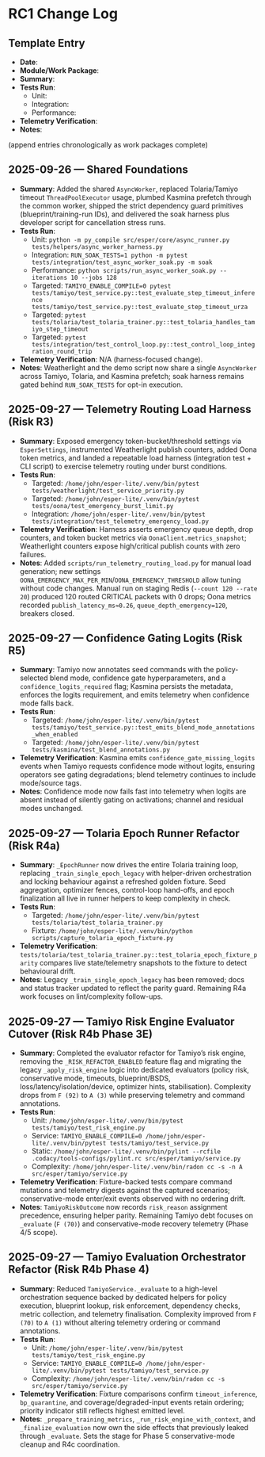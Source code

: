 # RC1 Change Log

## Template Entry
- **Date**:
- **Module/Work Package**:
- **Summary**:
- **Tests Run**:
  - Unit:
  - Integration:
  - Performance:
- **Telemetry Verification**:
- **Notes**:

(append entries chronologically as work packages complete)

## 2025-09-26 — Shared Foundations
- **Summary**: Added the shared `AsyncWorker`, replaced Tolaria/Tamiyo timeout `ThreadPoolExecutor` usage, plumbed Kasmina prefetch through the common worker, shipped the strict dependency guard primitives (blueprint/training-run IDs), and delivered the soak harness plus developer script for cancellation stress runs.
- **Tests Run**:
  - Unit: `python -m py_compile src/esper/core/async_runner.py tests/helpers/async_worker_harness.py`
  - Integration: `RUN_SOAK_TESTS=1 python -m pytest tests/integration/test_async_worker_soak.py -m soak`
  - Performance: `python scripts/run_async_worker_soak.py --iterations 10 --jobs 128`
  - Targeted: `TAMIYO_ENABLE_COMPILE=0 pytest tests/tamiyo/test_service.py::test_evaluate_step_timeout_inference tests/tamiyo/test_service.py::test_evaluate_step_timeout_urza`
  - Targeted: `pytest tests/tolaria/test_tolaria_trainer.py::test_tolaria_handles_tamiyo_step_timeout`
  - Targeted: `pytest tests/integration/test_control_loop.py::test_control_loop_integration_round_trip`
- **Telemetry Verification**: N/A (harness-focused change).
- **Notes**: Weatherlight and the demo script now share a single `AsyncWorker` across Tamiyo, Tolaria, and Kasmina prefetch; soak harness remains gated behind `RUN_SOAK_TESTS` for opt-in execution.

## 2025-09-27 — Telemetry Routing Load Harness (Risk R3)
- **Summary**: Exposed emergency token-bucket/threshold settings via `EsperSettings`, instrumented Weatherlight publish counters, added Oona token metrics, and landed a repeatable load harness (integration test + CLI script) to exercise telemetry routing under burst conditions.
- **Tests Run**:
  - Targeted: `/home/john/esper-lite/.venv/bin/pytest tests/weatherlight/test_service_priority.py`
  - Targeted: `/home/john/esper-lite/.venv/bin/pytest tests/oona/test_emergency_burst_limit.py`
  - Integration: `/home/john/esper-lite/.venv/bin/pytest tests/integration/test_telemetry_emergency_load.py`
- **Telemetry Verification**: Harness asserts emergency queue depth, drop counters, and token bucket metrics via `OonaClient.metrics_snapshot`; Weatherlight counters expose high/critical publish counts with zero failures.
- **Notes**: Added `scripts/run_telemetry_routing_load.py` for manual load generation; new settings `OONA_EMERGENCY_MAX_PER_MIN`/`OONA_EMERGENCY_THRESHOLD` allow tuning without code changes.
  Manual run on staging Redis (`--count 120 --rate 20`) produced 120 routed CRITICAL packets with 0 drops; Oona metrics recorded `publish_latency_ms≈0.26`, `queue_depth_emergency=120`, breakers closed.

## 2025-09-27 — Confidence Gating Logits (Risk R5)
- **Summary**: Tamiyo now annotates seed commands with the policy-selected blend mode, confidence gate hyperparameters, and a `confidence_logits_required` flag; Kasmina persists the metadata, enforces the logits requirement, and emits telemetry when confidence mode falls back.
- **Tests Run**:
  - Targeted: `/home/john/esper-lite/.venv/bin/pytest tests/tamiyo/test_service.py::test_emits_blend_mode_annotations_when_enabled`
  - Targeted: `/home/john/esper-lite/.venv/bin/pytest tests/kasmina/test_blend_annotations.py`
- **Telemetry Verification**: Kasmina emits `confidence_gate_missing_logits` events when Tamiyo requests confidence mode without logits, ensuring operators see gating degradations; blend telemetry continues to include mode/source tags.
- **Notes**: Confidence mode now fails fast into telemetry when logits are absent instead of silently gating on activations; channel and residual modes unchanged.

## 2025-09-27 — Tolaria Epoch Runner Refactor (Risk R4a)
- **Summary**: `_EpochRunner` now drives the entire Tolaria training loop, replacing `_train_single_epoch_legacy` with helper-driven orchestration and locking behaviour against a refreshed golden fixture. Seed aggregation, optimizer fences, control-loop hand-offs, and epoch finalization all live in runner helpers to keep complexity in check.
- **Tests Run**:
  - Targeted: `/home/john/esper-lite/.venv/bin/pytest tests/tolaria/test_tolaria_trainer.py`
  - Fixture: `/home/john/esper-lite/.venv/bin/python scripts/capture_tolaria_epoch_fixture.py`
- **Telemetry Verification**: `tests/tolaria/test_tolaria_trainer.py::test_tolaria_epoch_fixture_parity` compares live state/telemetry snapshots to the fixture to detect behavioural drift.
- **Notes**: Legacy `_train_single_epoch_legacy` has been removed; docs and status tracker updated to reflect the parity guard. Remaining R4a work focuses on lint/complexity follow-ups.

## 2025-09-27 — Tamiyo Risk Engine Evaluator Cutover (Risk R4b Phase 3E)
- **Summary**: Completed the evaluator refactor for Tamiyo’s risk engine, removing the `_RISK_REFACTOR_ENABLED` feature flag and migrating the legacy `_apply_risk_engine` logic into dedicated evaluators (policy risk, conservative mode, timeouts, blueprint/BSDS, loss/latency/isolation/device, optimizer hints, stabilisation). Complexity drops from `F (92)` to `A (3)` while preserving telemetry and command annotations.
- **Tests Run**:
  - Unit: `/home/john/esper-lite/.venv/bin/pytest tests/tamiyo/test_risk_engine.py`
  - Service: `TAMIYO_ENABLE_COMPILE=0 /home/john/esper-lite/.venv/bin/pytest tests/tamiyo/test_service.py`
  - Static: `/home/john/esper-lite/.venv/bin/pylint --rcfile .codacy/tools-configs/pylint.rc src/esper/tamiyo/service.py`
  - Complexity: `/home/john/esper-lite/.venv/bin/radon cc -s -n A src/esper/tamiyo/service.py`
- **Telemetry Verification**: Fixture-backed tests compare command mutations and telemetry digests against the captured scenarios; conservative-mode enter/exit events observed with no ordering drift.
- **Notes**: `TamiyoRiskOutcome` now records `risk_reason` assignment precedence, ensuring helper parity. Remaining Tamiyo debt focuses on `_evaluate` (`F (70)`) and conservative-mode recovery telemetry (Phase 4/5 scope).

## 2025-09-27 — Tamiyo Evaluation Orchestrator Refactor (Risk R4b Phase 4)
- **Summary**: Reduced `TamiyoService._evaluate` to a high-level orchestration sequence backed by dedicated helpers for policy execution, blueprint lookup, risk enforcement, dependency checks, metric collection, and telemetry finalisation. Complexity improved from `F (70)` to `A (1)` without altering telemetry ordering or command annotations.
- **Tests Run**:
  - Unit: `/home/john/esper-lite/.venv/bin/pytest tests/tamiyo/test_risk_engine.py`
  - Service: `TAMIYO_ENABLE_COMPILE=0 /home/john/esper-lite/.venv/bin/pytest tests/tamiyo/test_service.py`
  - Complexity: `/home/john/esper-lite/.venv/bin/radon cc -s src/esper/tamiyo/service.py`
- **Telemetry Verification**: Fixture comparisons confirm `timeout_inference`, `bp_quarantine`, and coverage/degraded-input events retain ordering; priority indicator still reflects highest emitted level.
- **Notes**: `_prepare_training_metrics`, `_run_risk_engine_with_context`, and `_finalize_evaluation` now own the side effects that previously leaked through `_evaluate`. Sets the stage for Phase 5 conservative-mode cleanup and R4c coordination.
